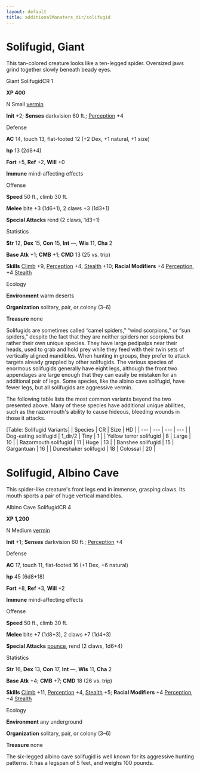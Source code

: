 ```yaml
---
layout: default
title: additionalMonsters_dir/solifugid
---
```

# Solifugid, Giant

This tan-colored creature looks like a ten-legged spider. Oversized jaws grind together slowly beneath beady eyes.

Giant SolifugidCR 1

**XP 400**

N Small [vermin](monsters_dir/creatureTypes#_vermin)

**Init** +2; **Senses** darkvision 60 ft.; [Perception](additionalMonsters_dir/../skills_dir/perception#_perception) +4

Defense

**AC** 14, touch 13, flat-footed 12 (+2 Dex, +1 natural, +1 size)

**hp** 13 (2d8+4)

**Fort** +5, **Ref** +2, **Will** +0

**Immune** mind-affecting effects

Offense

**Speed** 50 ft., climb 30 ft.

**Melee** bite +3 (1d6+1), 2 claws +3 (1d3+1)

**Special Attacks** rend (2 claws, 1d3+1)

Statistics

**Str** 12, **Dex** 15, **Con** 15, **Int** —, **Wis** 11, **Cha** 2

**Base Atk** +1; **CMB** +1; **CMD** 13 (25 vs. trip)

**Skills** [Climb](additionalMonsters_dir/../skills_dir/climb#_climb) +9, [Perception](additionalMonsters_dir/../skills_dir/perception#_perception) +4, [Stealth](additionalMonsters_dir/../skills_dir/stealth#_stealth) +10; **Racial Modifiers** +4 [Perception](additionalMonsters_dir/../skills_dir/perception#_perception), +4 [Stealth](additionalMonsters_dir/../skills_dir/stealth#_stealth)

Ecology

**Environment** warm deserts

**Organization** solitary, pair, or colony (3–6)

**Treasure** none

Solifugids are sometimes called “camel spiders,” “wind scorpions,” or “sun spiders,” despite the fact that they are neither spiders nor scorpions but rather their own unique species. They have large pedipalps near their heads, used to grab and hold prey while they feed with their twin sets of vertically aligned mandibles. When hunting in groups, they prefer to attack targets already grappled by other solifugids. The various species of enormous solifugids generally have eight legs, although the front two appendages are large enough that they can easily be mistaken for an additional pair of legs. Some species, like the albino cave solifugid, have fewer legs, but all solifugids are aggressive vermin.

The following table lists the most common variants beyond the two presented above. Many of these species have additional unique abilities, such as the razormouth's ability to cause hideous, bleeding wounds in those it attacks.

[Table: Solifugid Variants]
| Species | CR | Size | HD |
| --- | --- | --- | --- |
| Dog-eating solifugid | 1_dir/2 | Tiny | 1 |
| Yellow terror solifugid | 8 | Large | 10 |
| Razormouth solifugid | 11 | Huge | 13 |
| Banshee solifugid | 15 | Gargantuan | 16 |
| Duneshaker solifugid | 18 | Colossal | 20 |

  
  

# Solifugid, Albino Cave

This spider-like creature's front legs end in immense, grasping claws. Its mouth sports a pair of huge vertical mandibles.

Albino Cave SolifugidCR 4

**XP 1,200**

N Medium [vermin](monsters_dir/creatureTypes#_vermin)

**Init** +1; **Senses** darkvision 60 ft.; [Perception](additionalMonsters_dir/../skills_dir/perception#_perception) +4

Defense

**AC** 17, touch 11, flat-footed 16 (+1 Dex, +6 natural)

**hp** 45 (6d8+18)

**Fort** +8, **Ref** +3, **Will** +2

**Immune** mind-affecting effects

Offense

**Speed** 50 ft., climb 30 ft.

**Melee** bite +7 (1d8+3), 2 claws +7 (1d4+3)

**Special Attacks** [pounce](monsters_dir/universalMonsterRules#_pounce), rend (2 claws, 1d6+4)

Statistics

**Str** 16, **Dex** 13, **Con** 17, **Int** —, **Wis** 11, **Cha** 2

**Base Atk** +4; **CMB** +7; **CMD** 18 (26 vs. trip)

**Skills** [Climb](additionalMonsters_dir/../skills_dir/climb#_climb) +11, [Perception](additionalMonsters_dir/../skills_dir/perception#_perception) +4, [Stealth](additionalMonsters_dir/../skills_dir/stealth#_stealth) +5; **Racial Modifiers** +4 [Perception](additionalMonsters_dir/../skills_dir/perception#_perception), +4 [Stealth](additionalMonsters_dir/../skills_dir/stealth#_stealth)

Ecology

**Environment** any underground

**Organization** solitary, pair, or colony (3–6)

**Treasure** none

The six-legged albino cave solifugid is well known for its aggressive hunting patterns. It has a legspan of 5 feet, and weighs 100 pounds.

